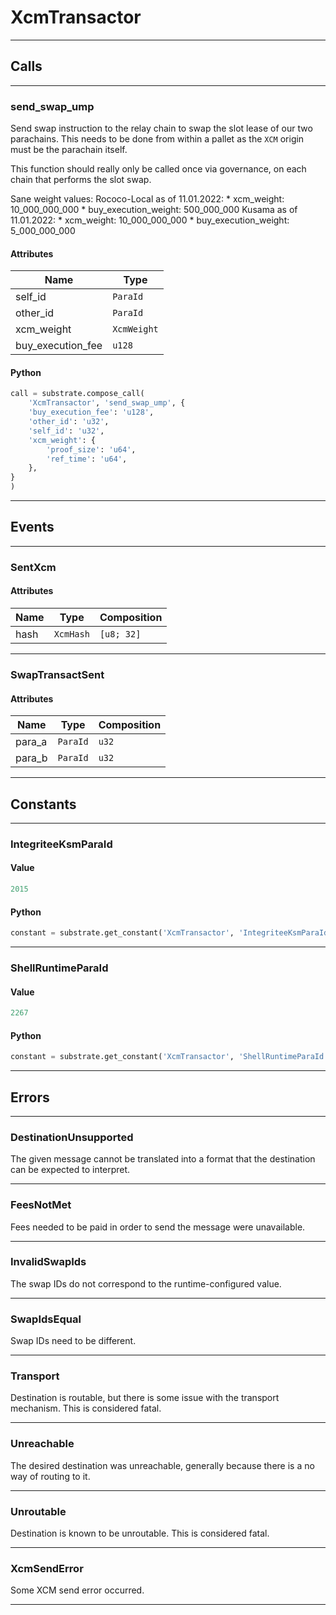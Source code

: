
# XcmTransactor

---------
## Calls

---------
### send_swap_ump
Send swap instruction to the relay chain to swap the slot lease of our two parachains.
This needs to be done from within a pallet as the `XCM` origin must be the parachain
itself.

This function should really only be called once via governance, on each chain that
performs the slot swap.

Sane weight values:
 Rococo-Local as of 11.01.2022:
		* xcm_weight: 10_000_000_000
		* buy_execution_weight: 500_000_000
 Kusama as of 11.01.2022:
		* xcm_weight: 10_000_000_000
		* buy_execution_weight: 5_000_000_000

#### Attributes
| Name | Type |
| -------- | -------- | 
| self_id | `ParaId` | 
| other_id | `ParaId` | 
| xcm_weight | `XcmWeight` | 
| buy_execution_fee | `u128` | 

#### Python
```python
call = substrate.compose_call(
    'XcmTransactor', 'send_swap_ump', {
    'buy_execution_fee': 'u128',
    'other_id': 'u32',
    'self_id': 'u32',
    'xcm_weight': {
        'proof_size': 'u64',
        'ref_time': 'u64',
    },
}
)
```

---------
## Events

---------
### SentXcm
#### Attributes
| Name | Type | Composition
| -------- | -------- | -------- |
| hash | `XcmHash` | ```[u8; 32]```

---------
### SwapTransactSent
#### Attributes
| Name | Type | Composition
| -------- | -------- | -------- |
| para_a | `ParaId` | ```u32```
| para_b | `ParaId` | ```u32```

---------
## Constants

---------
### IntegriteeKsmParaId
#### Value
```python
2015
```
#### Python
```python
constant = substrate.get_constant('XcmTransactor', 'IntegriteeKsmParaId')
```
---------
### ShellRuntimeParaId
#### Value
```python
2267
```
#### Python
```python
constant = substrate.get_constant('XcmTransactor', 'ShellRuntimeParaId')
```
---------
## Errors

---------
### DestinationUnsupported
The given message cannot be translated into a format that the destination can be expected
to interpret.

---------
### FeesNotMet
Fees needed to be paid in order to send the message were unavailable.

---------
### InvalidSwapIds
The swap IDs do not correspond to the runtime-configured value.

---------
### SwapIdsEqual
Swap IDs need to be different.

---------
### Transport
Destination is routable, but there is some issue with the transport mechanism. This is
considered fatal.

---------
### Unreachable
The desired destination was unreachable, generally because there is a no way of routing
to it.

---------
### Unroutable
Destination is known to be unroutable. This is considered fatal.

---------
### XcmSendError
Some XCM send error occurred.

---------